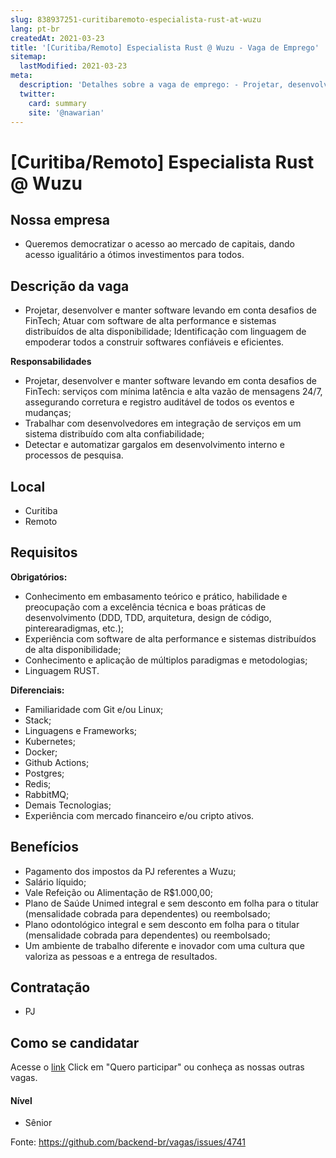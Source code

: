 ```yaml
---
slug: 838937251-curitibaremoto-especialista-rust-at-wuzu
lang: pt-br
createdAt: 2021-03-23
title: '[Curitiba/Remoto] Especialista Rust @ Wuzu - Vaga de Emprego'
sitemap:
  lastModified: 2021-03-23
meta:
  description: 'Detalhes sobre a vaga de emprego: - Projetar, desenvolver e manter software levando em conta desafios de FinTech; Atuar com software de alta performance e sistemas distribuídos de alta disponibilidade; Identificação com linguagem de empoderar todos a construir softwares confiáveis e eficientes. **Responsabilidades** - Projetar, desenvolver e manter software levando em conta desafios de FinTech: serviços com mínima latência e alta vazão de mensagens 24/7, assegurando corretura e registro auditável de todos os eventos e mudanças; - Trabalhar com desenvolvedores em integração de serviços em um sistema distribuído com alta confiabilidade; - Detectar e automatizar gargalos em desenvolvimento interno e processos de pesquisa.'
  twitter:
    card: summary
    site: '@nawarian'
---
```


# [Curitiba/Remoto] Especialista Rust @ Wuzu

## Nossa empresa

- Queremos democratizar o acesso ao mercado de capitais, dando acesso igualitário a ótimos investimentos para todos.

## Descrição da vaga

- Projetar, desenvolver e manter software levando em conta desafios de FinTech;
Atuar com software de alta performance e sistemas distribuídos de alta disponibilidade;
Identificação com linguagem de empoderar todos a construir softwares confiáveis e eficientes.

**Responsabilidades**

- Projetar, desenvolver e manter software levando em conta desafios de FinTech: serviços com mínima latência e alta vazão de mensagens 24/7, assegurando corretura e registro auditável de todos os eventos e mudanças;
- Trabalhar com desenvolvedores em integração de serviços em um sistema distribuído com alta confiabilidade;
- Detectar e automatizar gargalos em desenvolvimento interno e processos de pesquisa.

## Local

- Curitiba
- Remoto

## Requisitos

**Obrigatórios:**

- Conhecimento em embasamento teórico e prático, habilidade e preocupação com a excelência técnica e boas práticas de desenvolvimento (DDD, TDD, arquitetura, design de código, pinterearadigmas, etc.);
- Experiência com software de alta performance e sistemas distribuídos de alta disponibilidade;
- Conhecimento e aplicação de múltiplos paradigmas e metodologias;
- Linguagem RUST.

**Diferenciais:**

- Familiaridade com Git e/ou Linux;
- Stack;
- Linguagens e Frameworks;
- Kubernetes;
- Docker;
- Github Actions;
- Postgres;
- Redis;
- RabbitMQ;
- Demais Tecnologias;
- Experiência com mercado financeiro e/ou cripto ativos.

## Benefícios

- Pagamento dos impostos da PJ referentes a Wuzu;
- Salário líquido;
- Vale Refeição ou Alimentação de R$1.000,00;
- Plano de Saúde Unimed integral e sem desconto em folha para o titular (mensalidade cobrada para dependentes) ou reembolsado;
- Plano odontológico integral e sem desconto em folha para o titular (mensalidade cobrada para dependentes) ou reembolsado;
- Um ambiente de trabalho diferente e inovador com uma cultura que valoriza as pessoas e a entrega de resultados.

## Contratação

- PJ
 
## Como se candidatar

Acesse o [link](https://vagas.hunterco.com.br/job/6059173e9cc439001df50d06?c=3759)
Click em "Quero participar" ou conheça as nossas outras vagas.

#### Nível

- Sênior


Fonte: https://github.com/backend-br/vagas/issues/4741